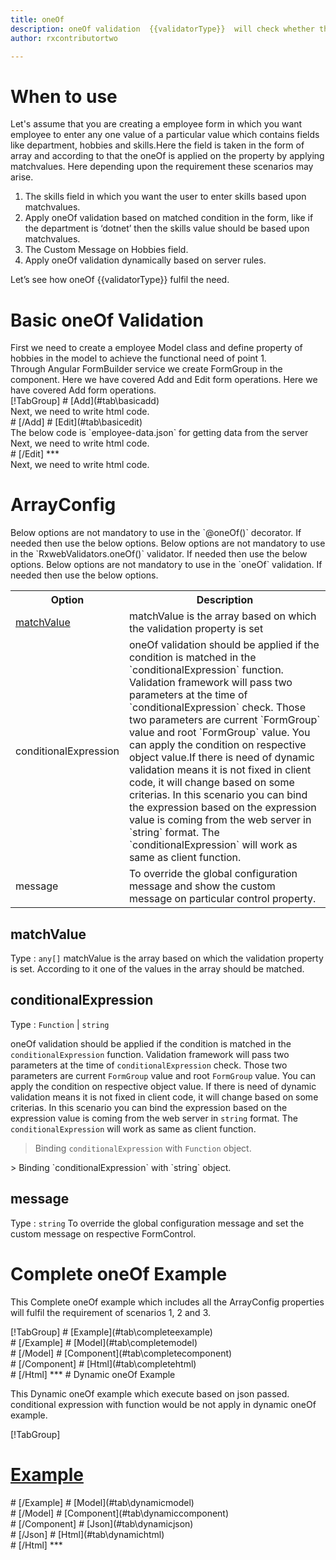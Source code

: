 ```yaml
---
title: oneOf
description: oneOf validation  {{validatorType}}  will check whether the user has entered any one of the given inputs or not.
author: rxcontributortwo

---
```


# When to use
Let's assume that you are creating a employee form in which you want employee to enter any one value of a particular value which contains fields like department, hobbies and skills.Here the field is taken in the form of array and according to that the oneOf is applied on the property by applying matchvalues. Here depending upon the requirement these scenarios may arise.
<ol>
<li>The skills field in which you want the user to enter skills based upon matchvalues.</li>
<li>Apply oneOf validation based on matched condition in the form, like if the department  is ‘dotnet’ then the skills value should be based upon matchvalues.</li>
<li>The Custom Message on Hobbies field.</li>
<data-scope scope="['decorator','validator']">
<li>Apply oneOf validation dynamically based on server rules.</li>
</data-scope>
</ol>
Let’s see how oneOf {{validatorType}} fulfil the need.

# Basic oneOf Validation

<data-scope scope="['decorator','template-driven']">
First we need to create a employee Model class and define property of hobbies in the model to achieve the functional need of point 1.
<div component="app-code" key="oneOf-add-model"></div> 
</data-scope>
Through Angular FormBuilder service we create FormGroup in the component.
<data-scope scope="['decorator']">
Here we have covered Add and Edit form operations. 
</data-scope>

<data-scope scope="['validator','template-driven']">
Here we have covered Add form operations. 
</data-scope> 

<data-scope scope="['decorator']">
<div component="app-tabs" key="basic-operations"></div>
[!TabGroup]
# [Add](#tab\basicadd)
<div component="app-code" key="oneOf-add-component"></div> 
Next, we need to write html code.
<div component="app-code" key="oneOf-add-html"></div> 
<div component="app-example-runner" ref-component="app-oneOf-add"></div>
# [/Add]
# [Edit](#tab\basicedit)
<div component="app-code" key="oneOf-edit-component"></div> 
The below code is `employee-data.json` for getting data from the server
<div component="app-code" key="oneOf-edit-json"></div> 
Next, we need to write html code.
<div component="app-code" key="oneOf-edit-html"></div> 
<div component="app-example-runner" ref-component="app-oneOf-edit"></div>
# [/Edit]
***
</data-scope>

<data-scope scope="['validator','template-driven']">
<div component="app-code" key="oneOf-add-component"></div> 
Next, we need to write html code.
<div component="app-code" key="oneOf-add-html"></div> 
<div component="app-example-runner" ref-component="app-oneOf-add"></div>
</data-scope>

# ArrayConfig
<data-scope scope="['decorator']">
Below options are not mandatory to use in the `@oneOf()` decorator. If needed then use the below options.
</data-scope>

<data-scope scope="['validator']">
Below options are not mandatory to use in the `RxwebValidators.oneOf()` validator. If needed then use the below options.
</data-scope>

<data-scope scope="['template-driven']">
Below options are not mandatory to use in the `oneOf` validation. If needed then use the below options.
</data-scope>
                     
<table class="table table-bordered table-striped">
<tr><th>Option</th><th>Description</th></tr>
<tr><td><a href="#matchValue" (click)='scrollTo("#matchValue")' title="matchValue">matchValue</a></td><td>matchValue is the array based on which the validation property is set </td></tr>
<tr><td><a  (click)='scrollTo("#conditionalExpression")' title="conditionalExpression">conditionalExpression</a></td><td>oneOf validation should be applied if the condition is matched in the `conditionalExpression` function. Validation framework will pass two parameters at the time of `conditionalExpression` check. Those two parameters are current `FormGroup` value and root `FormGroup` value. You can apply the condition on respective object value.If there is need of dynamic validation means it is not fixed in client code, it will change based on some criterias. In this scenario you can bind the expression based on the expression value is coming from the web server in `string` format. The `conditionalExpression` will work as same as client function.</td></tr>
<tr><td><a  (click)='scrollTo("#message")' title="message">message</a></td><td>To override the global configuration message and show the custom message on particular control property.</td></tr>
</table>

## matchValue 
Type :  `any[]` 
matchValue is the array based on which the validation property is set. According to it one of the values in the array should be matched.

<div component="app-code" key="oneOf-matchValueExample-model"></div> 
<div component="app-example-runner" ref-component="app-oneOf-matchValue" title="oneOf decorators with matchValue" key="matchValue"></div>

## conditionalExpression 
Type :  `Function`  |  `string` 

oneOf validation should be applied if the condition is matched in the `conditionalExpression` function. Validation framework will pass two parameters at the time of `conditionalExpression` check. Those two parameters are current `FormGroup` value and root `FormGroup` value. You can apply the condition on respective object value.
If there is need of dynamic validation means it is not fixed in client code, it will change based on some criterias. In this scenario you can bind the expression based on the expression value is coming from the web server in `string` format. The `conditionalExpression` will work as same as client function.
 
> Binding `conditionalExpression` with `Function` object.
<div component="app-code" key="oneOf-conditionalExpressionExampleFunction-model"></div> 
> Binding `conditionalExpression` with `string` object.
<div component="app-code" key="oneOf-conditionalExpressionExampleString-model"></div> 

<div component="app-example-runner" ref-component="app-oneOf-conditionalExpression" title="oneOf decorators with conditionalExpression" key="conditionalExpression"></div>

## message
Type :  `string` 
To override the global configuration message and set the custom message on respective FormControl.

<div component="app-code" key="oneOf-messageExample-model"></div> 
<div component="app-example-runner" ref-component="app-oneOf-message" title="oneOf decorators with message" key="message"></div>

# Complete oneOf Example

This Complete oneOf example which includes all the ArrayConfig properties will fulfil the requirement of scenarios 1, 2 and 3.

<div component="app-tabs" key="complete"></div>
[!TabGroup]
# [Example](#tab\completeexample)
<div component="app-example-runner" ref-component="app-oneOf-complete"></div>
# [/Example]
<data-scope scope="['decorator','template-driven']">
# [Model](#tab\completemodel)
<div component="app-code" key="oneOf-complete-model"></div> 
# [/Model]
</data-scope>
# [Component](#tab\completecomponent)
<div component="app-code" key="oneOf-complete-component"></div> 
# [/Component]
# [Html](#tab\completehtml)
<div component="app-code" key="oneOf-complete-html"></div> 
# [/Html]
***

<data-scope scope="['decorator','validator']">
# Dynamic oneOf Example

This Dynamic oneOf example which execute based on json passed. conditional expression with function would be not apply in dynamic oneOf example. 

<div component="app-tabs" key="dynamic"></div>

[!TabGroup]
# [Example](#tab\dynamicexample)
<div component="app-example-runner" ref-component="app-oneOf-dynamic"></div>
# [/Example]
<data-scope scope="['decorator']">
# [Model](#tab\dynamicmodel)
<div component="app-code" key="oneOf-dynamic-model"></div>
# [/Model]
</data-scope>
# [Component](#tab\dynamiccomponent)
<div component="app-code" key="oneOf-dynamic-component"></div>
# [/Component]
# [Json](#tab\dynamicjson)
<div component="app-code" key="oneOf-dynamic-json"></div>
# [/Json]
# [Html](#tab\dynamichtml)
<div component="app-code" key="oneOf-dynamic-html"></div> 
# [/Html]
***
</data-scope>
